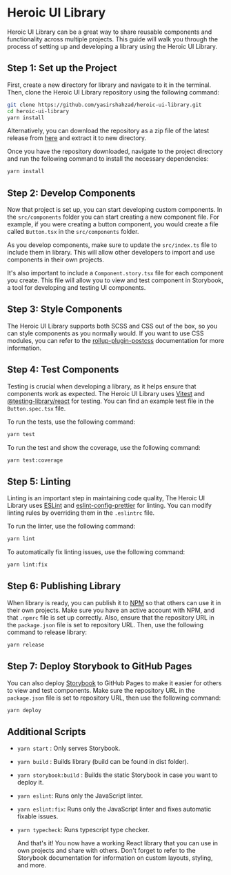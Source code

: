 # Heroic UI Library

Heroic UI Library can be a great way to share reusable components and functionality across multiple projects. This guide will walk you through the process of setting up and developing a library using the Heroic UI Library.

## Step 1: Set up the Project

First, create a new directory for library and navigate to it in the terminal. Then, clone the Heroic UI Library repository using the following command:

```bash {1}
git clone https://github.com/yasirshahzad/heroic-ui-library.git
cd heroic-ui-library
yarn install
```

Alternatively, you can download the repository as a zip file of the latest release from [here](https://github.com/yasirshahzad/heroic-ui-library/releases) and extract it to new directory.

Once you have the repository downloaded, navigate to the project directory and run the following command to install the necessary dependencies:

```bash
yarn install
```

## Step 2: Develop Components

Now that project is set up, you can start developing custom components. In the `src/components` folder you can start creating a new component file. For example, if you were creating a button component, you would create a file called `Button.tsx` in the `src/components` folder.

As you develop components, make sure to update the `src/index.ts` file to include them in library. This will allow other developers to import and use components in their own projects.

It's also important to include a `Component.story.tsx` file for each component you create. This file will allow you to view and test component in Storybook, a tool for developing and testing UI components.

## Step 3: Style Components

The Heroic UI Library supports both SCSS and CSS out of the box, so you can style components as you normally would. If you want to use CSS modules, you can refer to the [rollup-plugin-postcss](https://github.com/egoist/rollup-plugin-postcss) documentation for more information.

## Step 4: Test Components

Testing is crucial when developing a library, as it helps ensure that components work as expected. The Heroic UI Library uses [Vitest](https://vitest.dev/) and [@testing-library/react](https://testing-library.com/docs/react-testing-library/intro/) for testing. You can find an example test file in the `Button.spec.tsx` file.

To run the tests, use the following command:

```bash
yarn test
```

To run the test and show the coverage, use the following command:

```bash
yarn test:coverage
```

## Step 5: Linting

Linting is an important step in maintaining code quality, The Heroic UI Library uses [ESLint](https://eslint.org/) and [eslint-config-prettier](https://github.com/prettier/eslint-config-prettier) for linting. You can modify linting rules by overriding them in the `.eslintrc` file.

To run the linter, use the following command:

```bash
yarn lint
```

To automatically fix linting issues, use the following command:

```bash
yarn lint:fix
```

## Step 6: Publishing Library

When library is ready, you can publish it to [NPM](https://www.npmjs.com/) so that others can use it in their own projects. Make sure you have an active account with NPM, and that `.npmrc` file is set up correctly. Also, ensure that the repository URL in the `package.json` file is set to repository URL. Then, use the following command to release library:

```bash
yarn release
```

## Step 7: Deploy Storybook to GitHub Pages

You can also deploy [Storybook](https://storybook.js.org/basics/writing-stories/) to GitHub Pages to make it easier for others to view and test components. Make sure the repository URL in the `package.json` file is set to repository URL, then use the following command:

```bash
yarn deploy
```

## Additional Scripts

- `yarn start` : Only serves Storybook.
- `yarn build` : Builds library (build can be found in dist folder).
- `yarn storybook:build` : Builds the static Storybook in case you want to deploy it.
- `yarn eslint`: Runs only the JavaScript linter.
- `yarn eslint:fix`: Runs only the JavaScript linter and fixes automatic fixable issues.
- `yarn typecheck`: Runs typescript type checker.

  And that's it! You now have a working React library that you can use in own projects and share with others. Don't forget to refer to the Storybook documentation for information on custom layouts, styling, and more.
